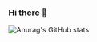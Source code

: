 ### Hi there 👋

![Anurag's GitHub stats](https://github-readme-stats.vercel.app/api?username=Wonji1&show_icons=true&theme=radical)

<script src="https://gist.github.com/Wonji1/c1454e10bc83ab7f1b245e858914b675.js"></script>
<!--
**Wonji1/Wonji1** is a ✨ _special_ ✨ repository because its `README.md` (this file) appears on your GitHub profile.

Here are some ideas to get you started:

- 🔭 I’m currently working on ...
- 🌱 I’m currently learning ...
- 👯 I’m looking to collaborate on ...
- 🤔 I’m looking for help with ...
- 💬 Ask me about ...
- 📫 How to reach me: ...
- 😄 Pronouns: ...
- ⚡ Fun fact: ...
-->
